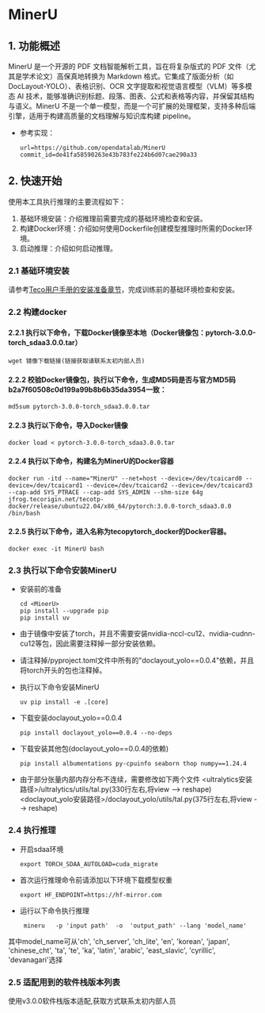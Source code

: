 # MinerU

## 1. 功能概述
MinerU 是一个开源的 PDF 文档智能解析工具，旨在将复杂版式的 PDF 文件（尤其是学术论文）高保真地转换为 Markdown 格式。它集成了版面分析（如 DocLayout-YOLO）、表格识别、OCR 文字提取和视觉语言模型（VLM）等多模态 AI 技术，能够准确识别标题、段落、图表、公式和表格等内容，并保留其结构与语义。MinerU 不是一个单一模型，而是一个可扩展的处理框架，支持多种后端引擎，适用于构建高质量的文档理解与知识库构建 pipeline。

- 参考实现：
    ```
    url=https://github.com/opendatalab/MinerU
    commit_id=de41fa58590263e43b783fe224b6d07cae290a33
    ```

## 2. 快速开始
使用本工具执行推理的主要流程如下：
1. 基础环境安装：介绍推理前需要完成的基础环境检查和安装。
3. 构建Docker环境：介绍如何使用Dockerfile创建模型推理时所需的Docker环境。
4. 启动推理：介绍如何启动推理。

### 2.1 基础环境安装
请参考[Teco用户手册的安装准备章节](http://docs.tecorigin.com/release/torch_2.4/v2.2.0/#fc980a30f1125aa88bad4246ff0cedcc)，完成训练前的基础环境检查和安装。

### 2.2 构建docker
#### 2.2.1 执行以下命令，下载Docker镜像至本地（Docker镜像包：pytorch-3.0.0-torch_sdaa3.0.0.tar）

    wget 镜像下载链接(链接获取请联系太初内部人员)

#### 2.2.2 校验Docker镜像包，执行以下命令，生成MD5码是否与官方MD5码b2a7f60508c0d199a99b8b6b35da3954一致：

    md5sum pytorch-3.0.0-torch_sdaa3.0.0.tar

#### 2.2.3 执行以下命令，导入Docker镜像

    docker load < pytorch-3.0.0-torch_sdaa3.0.0.tar

#### 2.2.4 执行以下命令，构建名为MinerU的Docker容器

    docker run -itd --name="MinerU" --net=host --device=/dev/tcaicard0 --device=/dev/tcaicard1 --device=/dev/tcaicard2 --device=/dev/tcaicard3 --cap-add SYS_PTRACE --cap-add SYS_ADMIN --shm-size 64g jfrog.tecorigin.net/tecotp-docker/release/ubuntu22.04/x86_64/pytorch:3.0.0-torch_sdaa3.0.0 /bin/bash

#### 2.2.5 执行以下命令，进入名称为tecopytorch_docker的Docker容器。

    docker exec -it MinerU bash


### 2.3 执行以下命令安装MinerU 
- 安装前的准备
    ```
    cd <MinerU>
    pip install --upgrade pip
    pip install uv
    ```    
- 由于镜像中安装了torch，并且不需要安装nvidia-nccl-cu12、nvidia-cudnn-cu12等包，因此需要注释掉一部分安装依赖。
- 请注释掉<MinerU>/pyproject.toml文件中所有的"doclayout_yolo==0.0.4"依赖，并且将torch开头的包也注释掉。
- 执行以下命令安装MinerU
    ```
    uv pip install -e .[core]
    ``` 
- 下载安装doclayout_yolo==0.0.4
    ```
    pip install doclayout_yolo==0.0.4 --no-deps
    ``` 

- 下载安装其他包(doclayout_yolo==0.0.4的依赖)
    ```
    pip install albumentations py-cpuinfo seaborn thop numpy==1.24.4
    ``` 
- 由于部分张量内部内存分布不连续，需要修改如下两个文件
    <ultralytics安装路径>/ultralytics/utils/tal.py(330行左右,将view --> reshape)
    <doclayout_yolo安装路径>/doclayout_yolo/utils/tal.py(375行左右,将view --> reshape)

### 2.4 执行推理

- 开启sdaa环境
    ```
    export TORCH_SDAA_AUTOLOAD=cuda_migrate
    ```

- 首次运行推理命令前请添加以下环境下载模型权重
    ```
    export HF_ENDPOINT=https://hf-mirror.com
    ```

- 运行以下命令执行推理
    ```
     mineru   -p 'input path'  -o  'output_path' --lang 'model_name'
    ```
其中model_name可从'ch', 'ch_server', 'ch_lite', 'en', 'korean', 'japan', 'chinese_cht', 'ta', 'te', 'ka', 'latin', 'arabic', 'east_slavic', 'cyrillic', 'devanagari'选择

### 2.5 适配用到的软件栈版本列表

使用v3.0.0软件栈版本适配,获取方式联系太初内部人员
